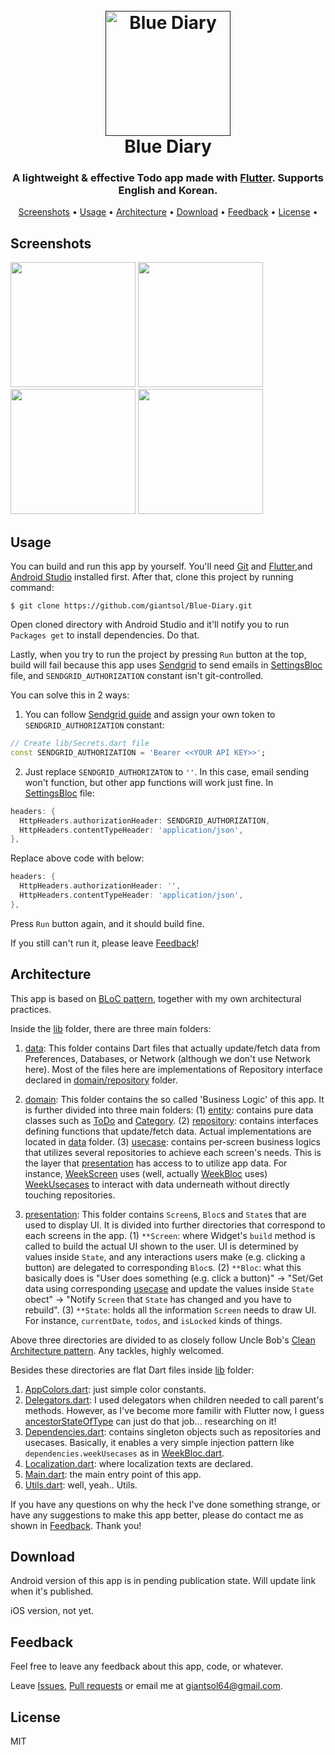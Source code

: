 <h1 align="center">
  <br>
  <a href=""><img src="https://user-images.githubusercontent.com/4879766/66365941-ba9c1400-e9c9-11e9-8d96-d161ff087035.png" alt="Blue Diary" width="200"></a>
  <br>
  Blue Diary
  <br>
</h1>

<h3 align="center">A lightweight & effective Todo app made with <a href="https://flutter.dev" target="_blank">Flutter</a>. Supports English and Korean.</h3>

<p align="center">
  <a href="#screenshots">Screenshots</a> •
  <a href="#usage">Usage</a> •
  <a href="#architecture">Architecture</a> •
  <a href="#download">Download</a> •
  <a href="#feedback">Feedback</a> •
  <a href="#license">License</a> •
</p>

## Screenshots

<p float="left">
  <img src="https://user-images.githubusercontent.com/4879766/66365952-c8519980-e9c9-11e9-824d-fc4533b4d328.jpeg" width="200" />
  <img src="https://user-images.githubusercontent.com/4879766/66365965-d0a9d480-e9c9-11e9-931f-a54e70308d27.jpeg" width="200" /> 
  <img src="https://user-images.githubusercontent.com/4879766/66365968-d1db0180-e9c9-11e9-95cf-03ffd83490d2.jpeg" width="200" />
  <img src="https://user-images.githubusercontent.com/4879766/66365969-d3a4c500-e9c9-11e9-9c4d-2082479cc7f7.jpeg" width="200" />
</p>

## Usage

You can build and run this app by yourself. You'll need [Git](https://git-scm.com) and [Flutter](https://flutter.dev/docs/get-started/install),and [Android Studio](https://developer.android.com/studio) installed first. After that, clone this project by running command:

```
$ git clone https://github.com/giantsol/Blue-Diary.git
```

Open cloned directory with Android Studio and it'll notify you to run `Packages get` to install dependencies. Do that.

Lastly, when you try to run the project by pressing `Run` button at the top, build will fail because this app uses [Sendgrid](https://sendgrid.com/?opt=variant-header) to send emails in [SettingsBloc](https://github.com/giantsol/Blue-Diary/blob/master/lib/presentation/settings/SettingsBloc.dart) file, and `SENDGRID_AUTHORIZATION` constant isn't git-controlled.

You can solve this in 2 ways:

1. You can follow [Sendgrid guide](https://sendgrid.com/docs/for-developers/sending-email/api-getting-started/) and assign your own token to `SENDGRID_AUTHORIZATION` constant:
```dart
// Create lib/Secrets.dart file
const SENDGRID_AUTHORIZATION = 'Bearer <<YOUR API KEY>>';
```

2. Just replace `SENDGRID_AUTHORIZATON` to `''`. In this case, email sending won't function, but other app functions will work just fine. In [SettingsBloc](https://github.com/giantsol/Blue-Diary/blob/master/lib/presentation/settings/SettingsBloc.dart) file:
```dart
headers: {
  HttpHeaders.authorizationHeader: SENDGRID_AUTHORIZATION,
  HttpHeaders.contentTypeHeader: 'application/json',
},
```
Replace above code with below:
```dart
headers: {
  HttpHeaders.authorizationHeader: '',
  HttpHeaders.contentTypeHeader: 'application/json',
},
```

Press `Run` button again, and it should build fine. 

If you still can't run it, please leave <a href="#feedback">Feedback</a>!

## Architecture

This app is based on [BLoC pattern](http://flutterdevs.com/blog/bloc-pattern-in-flutter-part-1/), together with my own architectural practices.

Inside the [lib](https://github.com/giantsol/Blue-Diary/tree/master/lib) folder, there are three main folders:

1. [data](https://github.com/giantsol/Blue-Diary/tree/master/lib/data): This folder contains Dart files that actually update/fetch data from Preferences, Databases, or Network (although we don't use Network here). Most of the files here are implementations of Repository interface declared in [domain/repository](https://github.com/giantsol/Blue-Diary/tree/master/lib/domain/repository) folder.

2. [domain](https://github.com/giantsol/Blue-Diary/tree/master/lib/domain): This folder contains the so called 'Business Logic' of this app. It is further divided into three main folders:
  (1) [entity](https://github.com/giantsol/Blue-Diary/tree/master/lib/domain/entity): contains pure data classes such as [ToDo](https://github.com/giantsol/Blue-Diary/blob/master/lib/domain/entity/ToDo.dart) and [Category](https://github.com/giantsol/Blue-Diary/blob/master/lib/domain/entity/Category.dart).
  (2) [repository](https://github.com/giantsol/Blue-Diary/tree/master/lib/domain/repository): contains interfaces defining functions that update/fetch data. Actual implementations are located in [data](https://github.com/giantsol/Blue-Diary/tree/master/lib/data) folder.
  (3) [usecase](https://github.com/giantsol/Blue-Diary/tree/master/lib/domain/usecase): contains per-screen business logics that utilizes several repositories to achieve each screen's needs. This is the layer that [presentation](https://github.com/giantsol/Blue-Diary/tree/master/lib/presentation) has access to to utilize app data. For instance, [WeekScreen](https://github.com/giantsol/Blue-Diary/blob/master/lib/presentation/week/WeekScreen.dart) uses (well, actually [WeekBloc](https://github.com/giantsol/Blue-Diary/blob/master/lib/presentation/week/WeekBloc.dart) uses) [WeekUsecases](https://github.com/giantsol/Blue-Diary/blob/master/lib/domain/usecase/WeekUsecases.dart) to interact with data underneath without directly touching repositories.
  
3. [presentation](https://github.com/giantsol/Blue-Diary/tree/master/lib/presentation): This folder contains `Screen`s, `Bloc`s and `State`s that are used to display UI. It is divided into further directories that correspond to each screens in the app.
  (1) `**Screen`: where Widget's `build` method is called to build the actual UI shown to the user. UI is determined by values inside `State`, and any interactions users make (e.g. clicking a button) are delegated to corresponding `Bloc`s.
  (2) `**Bloc`: what this basically does is "User does something (e.g. click a button)" -> "Set/Get data using corresponding [usecase](https://github.com/giantsol/Blue-Diary/tree/master/lib/domain/usecase) and update the values inside `State` obect" -> "Notify `Screen` that `State` has changed and you have to rebuild".
  (3) `**State`: holds all the information `Screen` needs to draw UI. For instance, `currentDate`, `todos`, and `isLocked` kinds of things.
  
Above three directories are divided to as closely follow Uncle Bob's [Clean Architecture pattern](https://blog.cleancoder.com/uncle-bob/2012/08/13/the-clean-architecture.html). Any tackles, highly welcomed.

Besides these directories are flat Dart files inside [lib](https://github.com/giantsol/Blue-Diary/tree/master/lib) folder:

1. [AppColors.dart](https://github.com/giantsol/Blue-Diary/blob/master/lib/AppColors.dart): just simple color constants.
2. [Delegators.dart](https://github.com/giantsol/Blue-Diary/blob/master/lib/Delegators.dart): I used delegators when children needed to call parent's methods. However, as I've become more familir with Flutter now, I guess [ancestorStateOfType](https://api.flutter.dev/flutter/widgets/Element/ancestorStateOfType.html) can just do that job... researching on it!
3. [Dependencies.dart](https://github.com/giantsol/Blue-Diary/blob/master/lib/Dependencies.dart): contains singleton objects such as repositories and usecases. Basically, it enables a very simple injection pattern like `dependencies.weekUsecases` as in [WeekBloc.dart](https://github.com/giantsol/Blue-Diary/blob/master/lib/presentation/week/WeekBloc.dart).
4. [Localization.dart](https://github.com/giantsol/Blue-Diary/blob/master/lib/Localization.dart): where localization texts are declared.
5. [Main.dart](https://github.com/giantsol/Blue-Diary/blob/master/lib/Main.dart): the main entry point of this app.
6. [Utils.dart](https://github.com/giantsol/Blue-Diary/blob/master/lib/Utils.dart): well, yeah.. Utils.

If you have any questions on why the heck I've done something strange, or have any suggestions to make this app better, please do contact me as shown in <a href="#feedback">Feedback</a>. Thank you!

## Download

Android version of this app is in pending publication state. Will update link when it's published.

iOS version, not yet.

## Feedback

Feel free to leave any feedback about this app, code, or whatever.

Leave [Issues](https://github.com/giantsol/Blue-Diary/issues), [Pull requests](https://github.com/giantsol/Blue-Diary/pulls) or email me at giantsol64@gmail.com.

## License

MIT
